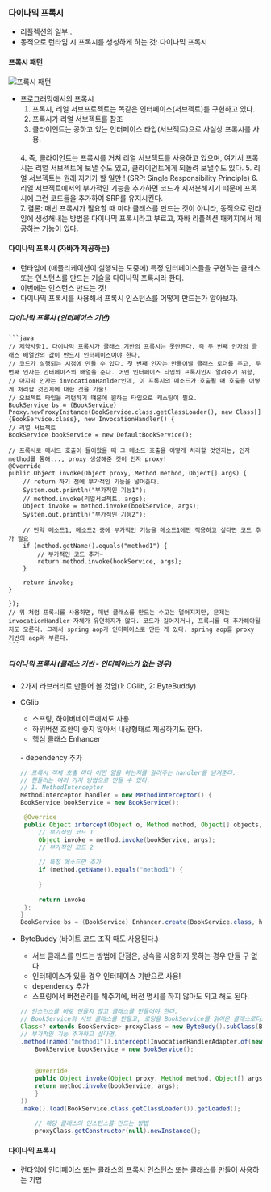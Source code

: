 ### 다이나믹 프록시 
- 리플렉션의 일부..
- 동적으로 런타임 시 프록시를 생성하게 하는 것: 다이나믹 프록시

#### 프록시 패턴
![프록시 패턴](file:///C:/Study/Project/TestProgrammingInSpring/TestProgrammingInSpring/src/main/webapp/resources/images/java/dynamicproxy.PNG)

- 프로그래밍에서의 프록시
    1. 프록시, 리얼 서브프로젝트는 똑같은 인터페이스(서브젝트)를 구현하고 있다.
    2. 프록시가 리얼 서브젝트를 참조
    3. 클라이언트는 공하고 있는 인터페이스 타입(서브젝트)으로 사실상 프록시를 사용.
    <br/>
    4. 즉, 클라이언트는 프록시를 거쳐 리얼 서브젝트를 사용하고 있으며, 여기서 프록시는 리얼 서브젝트에 보낼 수도 있고, 클라이언트에게 되돌려 보낼수도 있다.
    5. 리얼 서브젝트는 원래 자기가 할 일만 ! (SRP: Single Responsibility Principle)
    6. 리얼 서브젝트에서의 부가적인 기능을 추가하면 코드가 지저분해지기 떄문에 프록시에 그런 코드들을 추가하여 SRP를 유지시킨다.
    <br/>
    7. 결론: 매번 프록시가 필요할 때 마다 클래스를 만드는 것이 아니라, 동적으로 런타임에 생성해내는 방법을 다이나믹 프록시라고 부르고, 자바 리플렉션 패키지에서 제공하는 기능이 있다.

#### 다이나믹 프록시 (자바가 제공하는)
- 런타임에 (애플리케이션이 실행되는 도중에) 특정 인터페이스들을 구현하는 클래스 또는 인스턴스를 만드는 기술을 다이나믹 프록시라 한다.
- 이번에는 인스턴스 만드는 것!
- 다이나믹 프록시를 사용해서 프록시 인스턴스를 어떻게 만드는가 알아보자.

##### 다이나믹 프록시 (인터페이스 기반)

    ```java
    // 제약사항1. 다이나믹 프록시가 클래스 기반의 프록시는 못만든다. 즉 두 번째 인자의 클래스 배열안의 값이 반드시 인터페이스여야 한다.
    // 코드가 실행되는 시점에 만들 수 있다. 첫 번째 인자는 만들어낼 클래스 로더를 주고, 두 번째 인자는 인터페이스의 배열을 준다. 어떤 인터페이스 타입의 프록시인지 알려주기 위함, 
    // 마지막 인자는 invocationHanlder인데, 이 프록시의 메소드가 호출될 때 호출을 어떻게 처리할 것인지에 대한 것을 기술! 
    // 오브젝트 타입을 리턴하기 떄문에 원하는 타입으로 캐스팅이 필요. 
    BookService bs = (BookService) Proxy.newProxyInstance(BookService.class.getClassLoader(), new Class[]{BookService.class}, new InvocationHandler() {
    // 리얼 서브젝트
    BookService bookService = new DefaultBookService();

	// 프록시로 메서드 호출이 들어왔을 때 그 메소드 호출을 어떻게 처리할 것인지는, 인자 method를 통해..., proxy 생성해준 것이 인자 proxy!
    @Override
    public Object invoke(Object proxy, Method method, Object[] args) {
    	// return 하기 전에 부가적인 기능을 넣어준다.
    	System.out.println("부가적인 기능1");
    	// method.invoke(리얼서브젝트, args); 
    	Object invoke = method.invoke(bookService, args);
    	System.out.println("부가적인 기능2");
    	
    	// 만약 메소드1, 메소드2 중에 부가적인 기능을 메소드1에만 적용하고 싶다면 코드 추가 필요
    	if (method.getName().equals("method1") {
    		// 부가적인 코드 추가~
    		return method.invoke(bookService, args);
    	}
    	
    	return invoke;
    }
    
    });
    // 위 처럼 프록시를 사용하면, 매번 클래스를 만드는 수고는 덜어지지만, 문제는 invocationHandler 자체가 유연하지가 않다. 코드가 길어지거나, 프록시를 더 추가해야될지도 모른다. 그래서 spring aop가 인터페이스로 만든 게 있다. spring aop를 proxy 기반의 aop라 부른다.
    ```
    
##### 다이나믹 프록시 (클래스 기반 - 인터페이스가 없는 경우)  
- 2가지 라브러리로 만들어 볼 것임(1: CGlib, 2: ByteBuddy)

- CGlib
    - 스프링, 하이버네이트에서도 사용
    - 하위버전 호환이 좋지 않아서 내장형태로 제공하기도 한다.
    - 핵심 클래스 Enhancer
   <br/>
    - dependency 추가
     
   ```java
   // 프록시 객체 호출 마다 어떤 일을 하는지를 알려주는 handler를 넘겨준다.
   // 핸들러는 여러 가지 방법으로 만들 수 있다.
   // 1. MethodInterceptor
   MethodInterceptor handler = new MethodInterceptor() {
   BookService bookService = new BookService();
   
   	@Override
   	public Object intercept(Object o, Method method, Object[] objects, MethodProxy methodProxy) throws ... {
   		// 부가적인 코드 1
   		Object invoke = method.invoke(bookService, args);
   		// 부가적인 코드 2
   		
   		// 특정 메소드만 추가
   		if (method.getName().equals("method1") {
   		
   		}
   		
   		return invoke
   	};
   }
   BookService bs = (BookService) Enhancer.create(BookService.class, handler);
   
   ```
   
    

- ByteBuddy (바이트 코드 조작 때도 사용된다.)
    - 서브 클래스를 만드는 방법에 단점은, 상속을 사용하지 못하는 경우 만들 구 없다.
    - 인터페이스가 있을 경우 인터페이스 기반으로 사용!  
    - dependency 추가
    - 스프링에서 버전관리를 해주기에, 버전 명시를 하지 않아도 되고 해도 된다.
    
    ```java
    // 인스턴스를 바로 만들지 않고 클래스를 만들어야 한다.
    // BookService의 서브 클래스를 만들고, 로딩을 BookService를 읽어온 클래스로더로 할 거고, 로딩된 것을 가져오는 것!
    Class<? extends BookService> proxyClass = new ByteBudy().subClass(BookService.class)
    // 부가적인 기능 추가하고 싶다면,
    .method(named("method1")).intercept(InvocationHandlerAdapter.of(new InvocationHandler() {
    	BookService bookService = new BookService();
    	
    
    	@Override
    	public Object invoke(Object proxy, Method method, Object[] args) throws Throwable {
    	return method.invoke(bookService, args);
    	}
    ))
   	.make().load(BookService.class.getClassLoader()).getLoaded();
    	
    	// 해당 클래스의 인스턴스를 만드는 방법
    	proxyClass.getConstructor(null).newInstance();
    ```



#### 다이나믹 프록시
- 런타임에 인터페이스 또는 클래스의 프록시 인스턴스 또는 클래스를 만들어 사용하는 기법




  